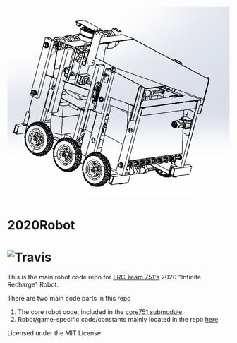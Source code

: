 # ![Robot](robot.png)
# 2020Robot
# ![Travis](https://api.travis-ci.com/team751/2020Robot.svg?branch=master)
This is the main robot code repo for [FRC Team 751's](https://www.team751.com/) 2020 "Infinite Recharge" Robot.

There are two main code parts in this repo
1. The core robot code, included in the [core751 submodule](https://github.com/team751/core751).
2. Robot/game-specific code/constants mainly located in the repo [here](https://github.com/team751/2020Robot/tree/master/src/main/java/frc/robot).

Licensed under the MIT License
